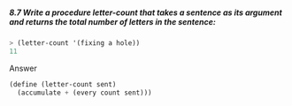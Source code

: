 ##### 8.7 Write a procedure letter-count that takes a sentence as its argument and returns the total number of letters in the sentence:
```Scheme
> (letter-count '(fixing a hole))
11
```

Answer

```Scheme
(define (letter-count sent)
  (accumulate + (every count sent)))
```
